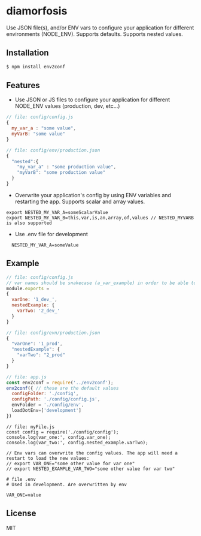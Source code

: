 # diamorfosis

Use JSON file(s), and/or ENV vars to configure your application for different environments (NODE_ENV).
Supports defaults. Supports nested values.

## Installation

```js
$ npm install env2conf
```

## Features

- Use JSON or JS files to configure your application for different NODE_ENV values (production, dev, etc...)

```javascript
// file: config/config.js
{
  my_var_a : "some value",
  myVarB: "some value"
}
```

```javascript
// file: config/env/production.json
{
  "nested":{
    "my_var_a" : "some production value",
    "myVarB": "some production value"
  }
}
```



- Overwrite your application's config by using ENV variables and restarting the app. Supports scalar and array values.

```
export NESTED_MY_VAR_A=someScalarValue
export NESTED_MY_VAR_B=this,var,is,an,array,of,values // NESTED_MYVARB is also supported
```

- Use .env file for development
```
  NESTED_MY_VAR_A=someValue
```

## Example

```javascript
// file: config/config.js
// var names should be snakecase (a_var_example) in order to be able to overwrite them correctly using env vars.
module.exports =
{
  varOne: '1_dev_',
  nestedExample: {
    varTwo: '2_dev_'
  }
}
```

```javascript
// file: config/evn/production.json
{
  "varOne": '1_prod',
  "nestedExample": {
    "varTwo": "2_prod"
  }
}
```

```javascript
// file: app.js
const env2conf = require('../env2conf');
env2conf({ // these are the default values
  configFolder: './config',
  configPath: './config/config.js',
  envFolder = './config/env',
  loadDotEnv=['development']
})

```

```
// file: myFile.js
const config = require('./config/config');
console.log(var_one:', config.var_one);
console.log(var_two:', config.nested_example.varTwo);

// Env vars can overwrite the config values. The app will need a restart to load the new values:
// export VAR_ONE="some other value for var one"
// export NESTED_EXAMPLE_VAR_TWO="some other value for var two"
```

```
# file .env
# Used in development. Are overwritten by env

VAR_ONE=value
```


## License

  MIT
